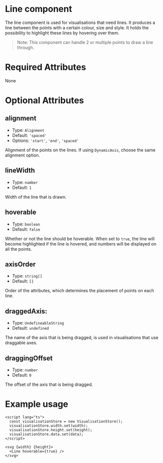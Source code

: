 # Line component

The line component is used for visualisations that need lines. It produces a line between the points with a certain colour, size and style. It holds the possibility to highlight these lines by hovering over them.

> Note: This component can handle 2 or multiple points to draw a line through.

# Required Attributes

None

# Optional Attributes

## alignment

- Type: `Alignment`
- Default: `'spaced'`
- Options: `'start'`, `'end'`, `'spaced'`

Alignment of the points on the lines. If using `DynamicAxis`, choose the same alignment option.

## lineWidth

- Type: `number`
- Default: `1`

Width of the line that is drawn.

## hoverable

- Type: `boolean`
- Default: `false`

Whether or not the line should be hoverable. When set to `true`, the line will become highlighted if the line is hovered, and numbers will be displayed on all the points.

## axisOrder

- Type: `string[]`
- Default: `[]`

Order of the attributes, which determines the placement of points on each line.

## draggedAxis:

- Type: `UndefineableString`
- Default: `undefined`

The name of the axis that is being dragged, is used in visualisations that use draggable axes.

## draggingOffset

- Type: `number`
- Default: `0`

The offset of the axis that is being dragged.

# Example usage

```svelte
<script lang="ts">
  const visualisationStore = new VisualisationStore();
  visualisationStore.width.set(width);
  visualisationStore.height.set(height);
  visualisationStore.data.set(data);
</script>

<svg {width} {height}>
  <Line hoverable={true} />
</svg>
```
